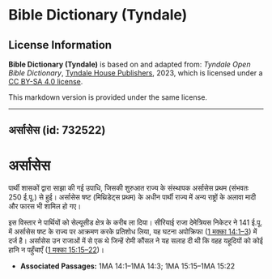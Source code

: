 # Bible Dictionary (Tyndale)

## License Information

**Bible Dictionary (Tyndale)** is based on and adapted from: _Tyndale Open Bible Dictionary_, [Tyndale House Publishers](https://tyndaleopenresources.com/), 2023, which is licensed under a [CC BY-SA 4.0 license](https://creativecommons.org/licenses/by-sa/4.0/legalcode.en).

This markdown version is provided under the same license.



--------------------------------

## अर्सासेस (id: 732522)

अर्सासेस
========

पार्थी शासकों द्वारा साझा की गई उपाधि, जिसकी शुरुआत राज्य के संस्थापक अर्सासेस प्रथम (संभवतः 250 ई.पू.) से हुई। अर्सासेस षष्ट (मिथ्रिडेट्स प्रथम) के अधीन पार्थी राज्य में अन्य राष्ट्रों के अलावा मादी और फारस भी शामिल हो गए।

इस विस्तार ने पार्थियों को सेल्यूसीड क्षेत्र के करीब ला दिया। सीरियाई राजा देमेत्रियस निकेटर ने 141 ई.पू. में अर्सासेस षष्ट के राज्य पर आक्रमण करके प्रतिशोध लिया, यह घटना अपोक्रिफा ([1 मक्का 14:1–3](https://ref.ly/1Macc14:1-1Macc14:3)) में दर्ज है। अर्सासेस उन राजाओं में से एक थे जिन्हें रोमी कौंसल ने यह सलाह दी थी कि वहह यहूदियों को कोई हानि न पहुँचाएँ ([1 मक्का 15:15–22](https://ref.ly/1Macc15:15-1Macc15:22))।

* **Associated Passages:** 1MA 14:1–1MA 14:3; 1MA 15:15–1MA 15:22

